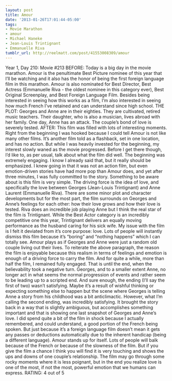 ```yaml
---
layout: post
title: Amour
date: '2013-01-26T17:01:44-05:00'
tags:
- Movie Marathon
- amour
- Michael Haneke
- Jean-Louis Trintignant
- Emmanuelle Riva
tumblr_url: http://reelmatt.com/post/41553008309/amour
---
```



Year 1, Day 210: Movie #213
BEFORE: Today is a big day in the movie marathon. Amour is the penultimate Best Picture nominee of this year that I’ll be watching and it also has the honor of being the first foreign language film in this marathon. Amour is also nominated for Best Director, Best Actress (Emmanuelle Riva - the oldest nominee in this category ever), Best Original Screenplay, and Best Foreign Language Film. Besides being interested in seeing how this works as a film, I’m also interested in seeing how much French I’ve retained and can understand since high school.
THE PLOT: Georges and Anne are in their eighties. They are cultivated, retired music teachers. Their daughter, who is also a musician, lives abroad with her family. One day, Anne has an attack. The couple’s bond of love is severely tested.
AFTER: This film was filled with lots of interesting moments. Right from the beginning I was hooked because I could tell Amour is not like many other films. It’s another film told as a flashback, set in one location, and has no action. But while I was heavily invested for the beginning, my interest slowly waned as the movie progressed.
Before I get there though, I’d like to, as per usual, talk about what the film did well. The beginning was extremely engaging. I know I already said that, but it really should be emphasized. I knew going in that it was not an action film, but even emotion-driven stories have had more pop than Amour does, and yet after three minutes, I was fully committed to the story. Something to be aware about is this film is very simple. The driving force is the idea of love, and specifically the love between Georges (Jean-Louis Trintignant) and Anne Laurent (Emmanuelle Riva). There are some minor plot and character developments but for the most part, the film surrounds on Georges and Anne’s feelings for each other: how their love grows and how their love is tested. Riva does an incredible job playing Anne but I think the real star of the film is Trintignant. While the Best Actor category is an incredibly competitive one this year, Trintignant delivers an equally moving performance as the husband caring for his sick wife.
My issue with the film is I felt it deviated from it’s core purpose: love. Lots of people will instantly dismiss this film because it’s “boring” and “nothing happens” which I can totally see. Amour plays as if Georges and Anne were just a random old couple living out their lives. To reiterate the above paragraph, the reason the film is enjoyable because this realism in terms of feelings and emotion is enough of a driving force to carry the film. And for quite a while, more than half the film, I remained fully engaged. That is until the end, when the believability took a negative turn. Georges, and to a smaller extent Anne, no longer act in what seems the normal progression of events and rather seem to be leading up to a scripted end. And sure enough, the ending (I’ll say the first of two) wasn’t satisfying. Maybe it’s a result of wishful thinking or expecting something else to happen but the scene where Georges is telling Anne a story from his childhood was a bit anticlimactic. However, what I’m calling the second ending, was incredibly satisfying. It brought the story back in a way that is slightly ambiguous, but accomplishes something important and that is showing one last snapshot of Georges and Anne’s love.
I did spend quite a bit of the film in shock because I actually remembered, and could understand, a good portion of the French being spoken. But just because it’s a foreign language film doesn’t mean it gets any passes or deductions automatically due to the inherent handicap (being a different language). Amour stands up for itself. Lots of people will balk because of the French or because of the slowness of the film. But if you give the film a chance I think you will find it is very touching and shows the ups and downs of one couple’s relationship. The film may go through some rocky moments where it is less poignant, but in the end you realize love is one of the most, if not the most, powerful emotion that we humans can express.
RATING: 4 out of 5

